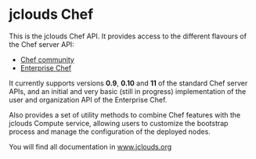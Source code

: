 jclouds Chef
============

This is the jclouds Chef API. It provides access to the different flavours of the Chef server API:

* [Chef community](http://www.opscode.com/chef/)
* [Enterprise Chef](http://www.opscode.com/enterprise-chef/)

It currently supports versions **0.9**, **0.10** and **11** of the standard Chef server APIs, and an initial
and very basic (still in progress) implementation of the user and organization API of the Enterprise Chef.

Also provides a set of utility methods to combine Chef features with the jclouds Compute service, allowing
users to customize the bootstrap process and manage the configuration of the deployed nodes.

You will find all documentation in www.jclouds.org

